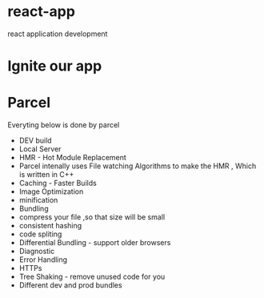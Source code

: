 # react-app

react application development

# Ignite our app

# Parcel

Everyting below is done by parcel

- DEV build
- Local Server
- HMR - Hot Module Replacement
- Parcel intenally uses File watching Algorithms to make the HMR , Which is written in C++
- Caching - Faster Builds
- Image Optimization
- minification
- Bundling
- compress your file ,so that size will be small
- consistent hashing
- code spliting
- Differential Bundling - support older browsers
- Diagnostic
- Error Handling
- HTTPs
- Tree Shaking - remove unused code for you
- Different dev and prod bundles
